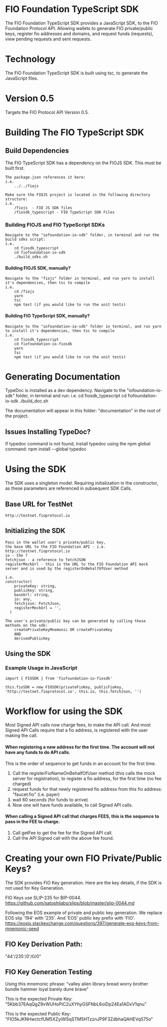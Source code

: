 # FIO Foundation TypeScript SDK
The FIO Foundation TypeScript SDK provides a JavaScript SDK, to the FIO Foundation Protocol API.  Allowing wallets to generate FIO private/public keys, register fio addresses and domains, and request funds (requests), view pending requests and sent requests.

# Technology
The FIO Foundation TypeScript SDK is built using tsc, to generate the JavaScript files.

# Version 0.5 
Targets the FIO Protocol API Version 0.5.

# Building The FIO TypeScript SDK
## Build Dependencies
The FIO TypeScript SDK has a dependency on the FIOJS SDK.  This must be built first.

	The package.json references it here: 
	i.e.
		../../fiojs

	Make sure the FIOJS project is located in the following directory structure:
	i.e.
		/fiojs  - FIO JS SDK files
		/fiosdk_typescript - FIO TypeScript SDK Files

### Building FIOJS and FIO TypeScript SDKs
	Navigate to the "iofoundation-io-sdk" folder, in terminal and run the build sdks script: 
	i.e.
		cd fiosdk_typescript
		cd fiofoundation-io-sdk
		./build_sdks.sh

#### Building FIOJS SDK, manually?
	Navigate to the "fiojs" folder in terminal, and run yarn to install it's dependencies, then tsc to compile
	i.e.
		cd /fiojs
		yarn
		tsc
		npm test (if you would like to run the unit tests)

#### Building FIO TypeScript SDK, manually?
	Navigate to the "iofoundation-io-sdk" folder in terminal, and run yarn to install it's dependencies, then tsc to compile
	i.e.
		cd fiosdk_typescript
		cd fiofoundation-io-fiosdk
		yarn
		tsc
		npm test (if you would like to run the unit tests)

# Generating Documentation
TypeDoc is installed as a dev dependency.
	Navigate to the "iofoundation-io-sdk" folder, in terminal and run: 
	i.e.
		cd fiosdk_typescript
		cd fiofoundation-io-sdk
		./build_doc.sh

The documentation will appear in this folder: "documentation" in the root of the project.

## Issues Installing TypeDoc?
If typedoc command is not found, install typedoc using the npm global command:
npm install --global typedoc

# Using the SDK
The SDK uses a singleton model.  Requiring initialization in the constructor, as these parameters are referenced in subsequent SDK Calls.

## Base URL for TestNet
	http://testnet.fioprotocol.io

## Initializing the SDK
	Pass in the wallet user's private/public key, 
	the base URL to the FIO Foundation API - i.e. http://testnet.fioprotocol.io
	io - the ?
	fetchjson - a reference to fetchJSON 
	registerMockUrl - this is the URL to the FIO Foundation API mock server and is used by the registerOnBehalfOfUser method

	i.e.
	constructor(
	    privateKey: string,
	    publicKey: string,
	    baseUrl: string,
	    io: any,
	    fetchjson: FetchJson,
	    registerMockUrl = '',
	  )

	The user's private/public key can be generated by calling these methods on the sdk:
		createPrivateKeyMnemonic OR createPrivateKey
		AND
		derivedPublicKey

## Using the SDK
### Example Usage in JavaScript
	import { FIOSDK } from 'fiofoundation-io-fiosdk'

	this.fioSDK = new FIOSDK(privateFioKey, publicFioKey, 'http://testnet.fioprotocol.io', this.io, this.fetchJson, '')

# Workflow for using the SDK
Most Signed API calls now charge fees, to make the API call.  And most Signed API Calls require that a fio address, is registered with the user making the call. 

#### When registering a new address for the first time.  The account will not have any funds to do API calls.

This is the order of sequence to get funds in an account for the first time.
1. Call the registerFioNameOnBehalfOfUser method (this calls the mock server for registration), to register a fio address, for the first time (no fee charged)
2. request funds for that newly registered fio address from this fio address: "faucet:fio" (i.e. payer)
3. wait 60 seconds (for funds to arrive)
4. Now one will have funds available, to call Signed API calls.

#### When calling a Signed API call that charges FEES, this is the sequence to pass in the FEE to charge.
1. Call getFee to get the fee for the Signed API call.
2. Call the API Signed call with the above fee found.

# Creating your own FIO Private/Public Keys?
The SDK provides FIO Key generation.  Here are the key details, if the SDK is not used for Key Generation.

FIO Keys use SLIP-235 for BIP-0044.
https://github.com/satoshilabs/slips/blob/master/slip-0044.md

Following the EOS example of private and public key generation. We replace EOS slip '194' with '235'.  And 'EOS' public key prefix with 'FIO'.
https://eosio.stackexchange.com/questions/397/generate-eos-keys-from-mnemonic-seed

##  FIO Key Derivation Path:
"44'/235'/0'/0/0"

## FIO Key Generation Testing

Using this mnemonic phrase:
"valley alien library bread worry brother bundle hammer loyal barely dune brave"

This is the expected Private Key:
"5Kbb37EAqQgZ9vWUHoPiC2uXYhyGSFNbL6oiDp24Ea1ADxV1qnu"

This is the expected Public Key:
"FIO5kJKNHwctcfUM5XZyiWSqSTM5HTzznJP9F3ZdbhaQAHEVq575o"
